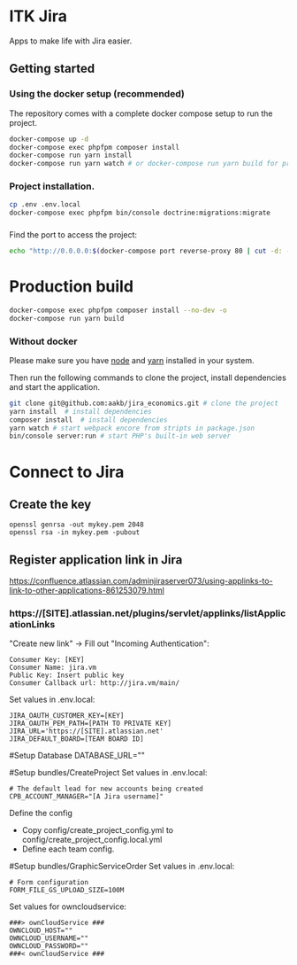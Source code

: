# ITK Jira

Apps to make life with Jira easier.

## Getting started

### Using the docker setup (recommended)
The repository comes with a complete docker compose setup to run the project.

```bash
docker-compose up -d
docker-compose exec phpfpm composer install
docker-compose run yarn install
docker-compose run yarn watch # or docker-compose run yarn build for production build
```

### Project installation.

````bash
cp .env .env.local
docker-compose exec phpfpm bin/console doctrine:migrations:migrate
````

###
Find the port to access the project:
````bash
echo "http://0.0.0.0:$(docker-compose port reverse-proxy 80 | cut -d: -f2)"
````

# Production build

````bash
docker-compose exec phpfpm composer install --no-dev -o
docker-compose run yarn build
```` 

### Without docker
Please make sure you have [node](https://nodejs.org/en/download/) and [yarn](https://yarnpkg.com/en/docs/install) installed in your system.

Then run the following commands to clone the project, install dependencies and start the application.

```bash
git clone git@github.com:aakb/jira_economics.git # clone the project
yarn install  # install dependencies
composer install  # install dependencies
yarn watch # start webpack encore from stripts in package.json
bin/console server:run # start PHP's built-in web server
```


# Connect to Jira

## Create the key
```
openssl genrsa -out mykey.pem 2048
openssl rsa -in mykey.pem -pubout
```

## Register application link in Jira
https://confluence.atlassian.com/adminjiraserver073/using-applinks-to-link-to-other-applications-861253079.html

### https://[SITE].atlassian.net/plugins/servlet/applinks/listApplicationLinks

"Create new link" -> Fill out "Incoming Authentication":
```
Consumer Key: [KEY]
Consumer Name: jira.vm
Public Key: Insert public key
Consumer Callback url: http://jira.vm/main/
```

Set values in .env.local:

```
JIRA_OAUTH_CUSTOMER_KEY=[KEY]
JIRA_OAUTH_PEM_PATH=[PATH TO PRIVATE KEY]
JIRA_URL='https://[SITE].atlassian.net'
JIRA_DEFAULT_BOARD=[TEAM BOARD ID]
```

#Setup Database
DATABASE_URL=""

#Setup bundles/CreateProject
Set values in .env.local:

```
# The default lead for new accounts being created
CPB_ACCOUNT_MANAGER="[A Jira username]"
```

Define the config
- Copy config/create_project_config.yml to config/create_project_config.local.yml
- Define each team config.


#Setup bundles/GraphicServiceOrder
Set values in .env.local:

```
# Form configuration
FORM_FILE_GS_UPLOAD_SIZE=100M
```

Set values for owncloudservice:

```
###> ownCloudService ###
OWNCLOUD_HOST=""
OWNCLOUD_USERNAME=""
OWNCLOUD_PASSWORD=""
###< ownCloudService ###
```